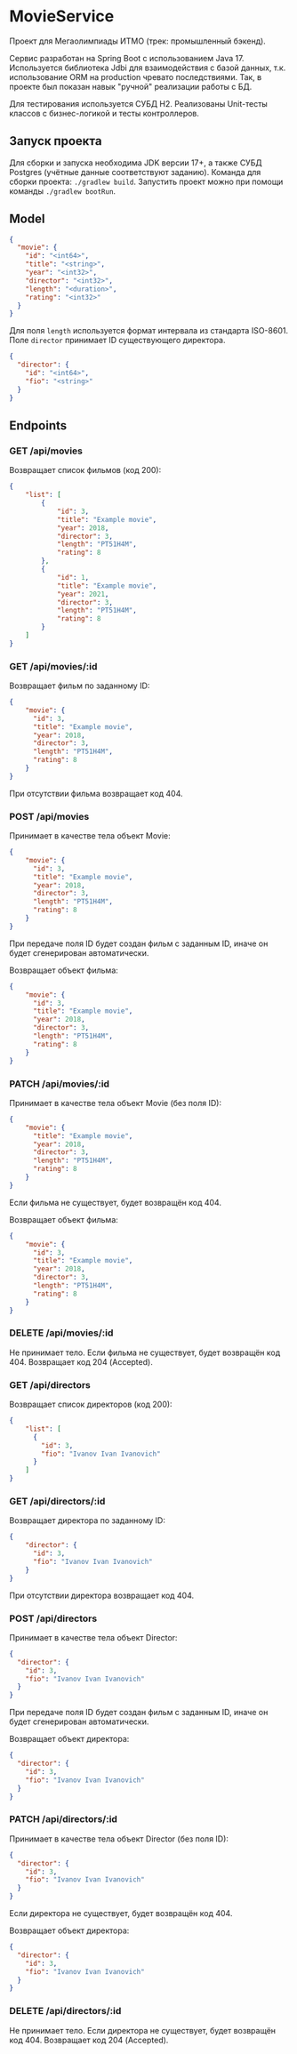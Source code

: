# MovieService
Проект для Мегаолимпиады ИТМО (трек: промышленный бэкенд).

Сервис разработан на Spring Boot с использованием Java 17.
Используется библиотека Jdbi для взаимодействия с базой данных,
т.к. использование ORM на production чревато последствиями. Так, в проекте был показан навык "ручной" реализации работы с БД.

Для тестирования используется СУБД H2. Реализованы Unit-тесты классов с бизнес-логикой и тесты контроллеров.

## Запуск проекта
Для сборки и запуска необходима JDK версии 17+, а также СУБД Postgres (учётные данные соответствуют заданию).
Команда для сборки проекта: `./gradlew build`.
Запустить проект можно при помощи команды `./gradlew bootRun`.

## Model
```json
{
  "movie": {
    "id": "<int64>",
    "title": "<string>",
    "year": "<int32>",
    "director": "<int32>",
    "length": "<duration>",
    "rating": "<int32>"
  }
}
```
Для поля `length` используется формат интервала из стандарта ISO-8601.
Поле `director` принимает ID существующего директора.

```json
{
  "director": {
    "id": "<int64>",
    "fio": "<string>"
  }
}
```

## Endpoints

### GET /api/movies
Возвращает список фильмов (код 200):
```json
{
    "list": [
        {
            "id": 3,
            "title": "Example movie",
            "year": 2018,
            "director": 3,
            "length": "PT51H4M",
            "rating": 8
        },
        {
            "id": 1,
            "title": "Example movie",
            "year": 2021,
            "director": 3,
            "length": "PT51H4M",
            "rating": 8
        }
    ]
}
```

### GET /api/movies/:id
Возвращает фильм по заданному ID:
```json
{
    "movie": {
      "id": 3,
      "title": "Example movie",
      "year": 2018,
      "director": 3,
      "length": "PT51H4M",
      "rating": 8
    }
}
```

При отсутствии фильма возвращает код 404.


### POST /api/movies
Принимает в качестве тела объект Movie:
```json
{
    "movie": {
      "id": 3,
      "title": "Example movie",
      "year": 2018,
      "director": 3,
      "length": "PT51H4M",
      "rating": 8
    }
}
```
При передаче поля ID будет создан фильм c заданным ID, иначе он будет сгенерирован автоматически.

Возвращает объект фильма:
```json
{
    "movie": {
      "id": 3,
      "title": "Example movie",
      "year": 2018,
      "director": 3,
      "length": "PT51H4M",
      "rating": 8
    }
}
```

### PATCH /api/movies/:id
Принимает в качестве тела объект Movie (без поля ID):
```json
{
    "movie": {
      "title": "Example movie",
      "year": 2018,
      "director": 3,
      "length": "PT51H4M",
      "rating": 8
    }
}
```
Если фильма не существует, будет возвращён код 404.

Возвращает объект фильма:
```json
{
    "movie": {
      "id": 3,
      "title": "Example movie",
      "year": 2018,
      "director": 3,
      "length": "PT51H4M",
      "rating": 8
    }
}
```

### DELETE /api/movies/:id
Не принимает тело.
Если фильма не существует, будет возвращён код 404.
Возвращает код 204 (Accepted).

### GET /api/directors
Возвращает список директоров (код 200):
```json
{
    "list": [
      {
        "id": 3,
        "fio": "Ivanov Ivan Ivanovich"
      }
    ]
}
```

### GET /api/directors/:id
Возвращает директора по заданному ID:
```json
{
    "director": {
      "id": 3,
      "fio": "Ivanov Ivan Ivanovich"
    }
}
```

При отсутствии директора возвращает код 404.


### POST /api/directors
Принимает в качестве тела объект Director:
```json
{
  "director": {
    "id": 3,
    "fio": "Ivanov Ivan Ivanovich"
  }
}
```
При передаче поля ID будет создан фильм c заданным ID, иначе он будет сгенерирован автоматически.

Возвращает объект директора:
```json
{
  "director": {
    "id": 3,
    "fio": "Ivanov Ivan Ivanovich"
  }
}
```

### PATCH /api/directors/:id
Принимает в качестве тела объект Director (без поля ID):
```json
{
  "director": {
    "id": 3,
    "fio": "Ivanov Ivan Ivanovich"
  }
}
```
Если директора не существует, будет возвращён код 404.

Возвращает объект директора:
```json
{
  "director": {
    "id": 3,
    "fio": "Ivanov Ivan Ivanovich"
  }
}
```

### DELETE /api/directors/:id
Не принимает тело.
Если директора не существует, будет возвращён код 404.
Возвращает код 204 (Accepted).
